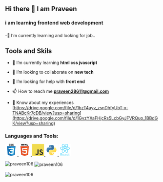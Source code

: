 ## Hi there 👋 I am  Praveen
### i am learning frontend web development

### 
 -🌱 I’m currently learning and looking for job..

## Tools and Skils 

- 🌱 I’m currently learning **html css jvascript**

- 👯 I’m looking to collaborate on **new tech**

- 🤝 I’m looking for help with **front end**


- 📫 How to reach me **praveen28611@gmail.com**

- 📄 Know about my experiences [https://drive.google.com/file/d/1bzT4ayv_zsnDhfyUbT-x-TNABcKr7cDB/view?usp=sharing](https://drive.google.com/file/d/1GvzYXaFHjcRs5LcbGyJFVRQuo_1BBdGK/view?usp=sharing)

<h3 align="left">Languages and Tools:</h3>
<p align="left"> <a href="https://www.w3schools.com/css/" target="_blank" rel="noreferrer"> <img src="https://raw.githubusercontent.com/devicons/devicon/master/icons/css3/css3-original-wordmark.svg" alt="css3" width="40" height="40"/> </a> <a href="https://www.w3.org/html/" target="_blank" rel="noreferrer"> <img src="https://raw.githubusercontent.com/devicons/devicon/master/icons/html5/html5-original-wordmark.svg" alt="html5" width="40" height="40"/> </a> <a href="https://developer.mozilla.org/en-US/docs/Web/JavaScript" target="_blank" rel="noreferrer"> <img src="https://raw.githubusercontent.com/devicons/devicon/master/icons/javascript/javascript-original.svg" alt="javascript" width="40" height="40"/> </a> <a href="https://www.python.org" target="_blank" rel="noreferrer"> <img src="https://raw.githubusercontent.com/devicons/devicon/master/icons/python/python-original.svg" alt="python" width="40" height="40"/> </a>  <img src="https://raw.githubusercontent.com/devicons/devicon/master/icons/react/react-original-wordmark.svg" alt="react" width="40" height="40"/> </a> </p>

<p><img align="left" src="https://github-readme-stats.vercel.app/api/top-langs?username=praveen106&show_icons=true&locale=en&layout=compact" alt="praveen106" /></p>

<p>&nbsp;<img align="center"margin="top=20px" src="https://github-readme-stats.vercel.app/api?username=praveen106&show_icons=true&locale=en" alt="praveen106" /></p>

<p><img align="center" src="https://github-readme-streak-stats.herokuapp.com/?user=praveen106&" alt="praveen106" /></p>



